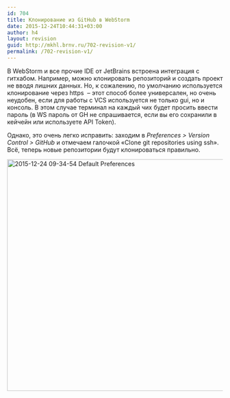 ```yaml
---
id: 704
title: Клонирование из GitHub в WebStorm
date: 2015-12-24T10:44:31+03:00
author: h4
layout: revision
guid: http://mkhl.brnv.ru/702-revision-v1/
permalink: /702-revision-v1/
---
```

В WebStorm и все прочие IDE от JetBrains встроена интеграция с гитхабом. Например, можно клонировать репозиторий и создать проект не вводя лишних данных. Но, к сожалению, по умолчанию используется клонирование через https  – этот способ более универсален, но очень неудобен, если для работы с VCS используется не только gui, но и консоль. В этом случае терминал на каждый чих будет просить ввести пароль (в WS пароль от GH не спрашивается, если вы его сохранили в кейчейн или используете API Token).

Однако, это очень легко исправить: заходим в _Preferences > Version Control > GitHub_ и отмечаем галочкой «Clone git repositories using ssh». Всё, теперь новые репозитории будут клонироваться правильно.

[<img class="aligncenter size-full wp-image-703" src="http://mkhl.brnv.ru/wp-content/uploads/2015/12/2015-12-24-09-34-54-Default-Preferences.png" alt="2015-12-24 09-34-54 Default Preferences" width="789" height="542" srcset="https://mkhl.brnv.ru/wp-content/uploads/2015/12/2015-12-24-09-34-54-Default-Preferences.png 789w, https://mkhl.brnv.ru/wp-content/uploads/2015/12/2015-12-24-09-34-54-Default-Preferences-300x206.png 300w" sizes="(max-width: 789px) 100vw, 789px" />](http://mkhl.brnv.ru/wp-content/uploads/2015/12/2015-12-24-09-34-54-Default-Preferences.png)